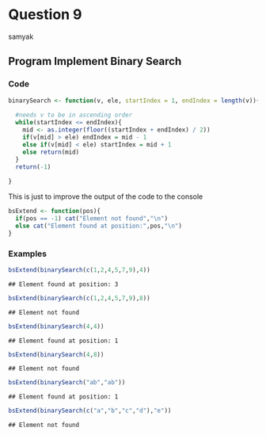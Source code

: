 Question 9
================
samyak

**Program** Implement Binary Search
-----------------------------------

### Code

``` r
binarySearch <- function(v, ele, startIndex = 1, endIndex = length(v)){
  
  #needs v to be in ascending order
  while(startIndex <= endIndex){
    mid <- as.integer(floor((startIndex + endIndex) / 2))
    if(v[mid] > ele) endIndex = mid - 1
    else if(v[mid] < ele) startIndex = mid + 1
    else return(mid)
  }
  return(-1)
  
}
```

This is just to improve the output of the code to the console

``` r
bsExtend <- function(pos){
  if(pos == -1) cat("Element not found","\n")
  else cat("Element found at position:",pos,"\n")
}
```

### Examples

``` r
bsExtend(binarySearch(c(1,2,4,5,7,9),4))
```

    ## Element found at position: 3

``` r
bsExtend(binarySearch(c(1,2,4,5,7,9),8))
```

    ## Element not found

``` r
bsExtend(binarySearch(4,4))
```

    ## Element found at position: 1

``` r
bsExtend(binarySearch(4,8))
```

    ## Element not found

``` r
bsExtend(binarySearch("ab","ab"))
```

    ## Element found at position: 1

``` r
bsExtend(binarySearch(c("a","b","c","d"),"e"))
```

    ## Element not found
